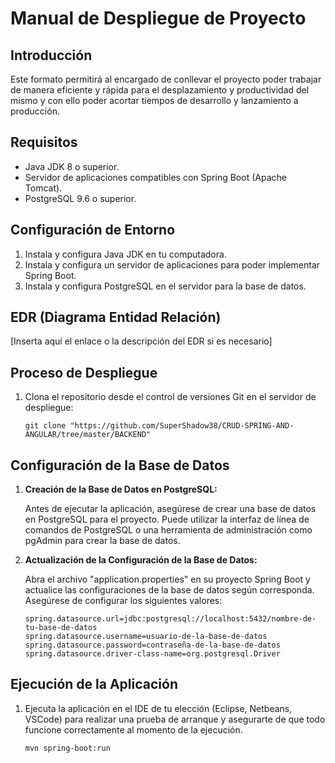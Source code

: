 # Manual de Despliegue de Proyecto

## Introducción

Este formato permitirá al encargado de conllevar el proyecto poder trabajar de manera eficiente y rápida para el desplazamiento y productividad del mismo y con ello poder acortar tiempos de desarrollo y lanzamiento a producción.

## Requisitos

- Java JDK 8 o superior.
- Servidor de aplicaciones compatibles con Spring Boot (Apache Tomcat).
- PostgreSQL 9.6 o superior.

## Configuración de Entorno

1. Instala y configura Java JDK en tu computadora.
2. Instala y configura un servidor de aplicaciones para poder implementar Spring Boot.
3. Instala y configura PostgreSQL en el servidor para la base de datos.

## EDR (Diagrama Entidad Relación)

[Inserta aquí el enlace o la descripción del EDR si es necesario]

## Proceso de Despliegue

1. Clona el repositorio desde el control de versiones Git en el servidor de despliegue:

   ```shell
   git clone "https://github.com/SuperShadow38/CRUD-SPRING-AND-ANGULAR/tree/master/BACKEND"

## Configuración de la Base de Datos

1. **Creación de la Base de Datos en PostgreSQL:**

   Antes de ejecutar la aplicación, asegúrese de crear una base de datos en PostgreSQL para el proyecto. Puede utilizar la interfaz de línea de comandos de PostgreSQL o una herramienta de administración como pgAdmin para crear la base de datos.

2. **Actualización de la Configuración de la Base de Datos:**

   Abra el archivo "application.properties" en su proyecto Spring Boot y actualice las configuraciones de la base de datos según corresponda. Asegúrese de configurar los siguientes valores:

   ```properties
   spring.datasource.url=jdbc:postgresql://localhost:5432/nombre-de-tu-base-de-datos
   spring.datasource.username=usuario-de-la-base-de-datos
   spring.datasource.password=contraseña-de-la-base-de-datos
   spring.datasource.driver-class-name=org.postgresql.Driver

## Ejecución de la Aplicación

1. Ejecuta la aplicación en el IDE de tu elección (Eclipse, Netbeans, VSCode) para realizar una prueba de arranque y asegurarte de que todo funcione correctamente al momento de la ejecución.

   ```shell
   mvn spring-boot:run


